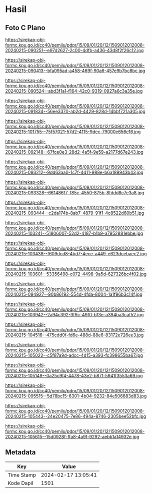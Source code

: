 # Hasil

## Foto C Plano

https://sirekap-obj-formc.kpu.go.id/cc40/pemilu/pdpr/15/09/01/20/12/1509012012008-20240215-090251--e97d2627-2c00-4dfb-a436-43d8f2f26c12.jpg

https://sirekap-obj-formc.kpu.go.id/cc40/pemilu/pdpr/15/09/01/20/12/1509012012008-20240215-090413--bfa095ad-a458-469f-90a6-457e9b7bc8bc.jpg

https://sirekap-obj-formc.kpu.go.id/cc40/pemilu/pdpr/15/09/01/20/12/1509012012008-20240215-090524--abd3f1a1-f164-42c0-9319-0927a6c3a35e.jpg

https://sirekap-obj-formc.kpu.go.id/cc40/pemilu/pdpr/15/09/01/20/12/1509012012008-20240215-091834--56ee3370-ab2d-4429-828d-14bbf721a305.jpg

https://sirekap-obj-formc.kpu.go.id/cc40/pemilu/pdpr/15/09/01/20/12/1509012012008-20240215-101755--75f57021-57d2-4115-9dec-79000e656e16.jpg

https://sirekap-obj-formc.kpu.go.id/cc40/pemilu/pdpr/15/09/01/20/12/1509012012008-20240215-092148--67fce0e3-28d2-4a5f-9e59-a2177d67e243.jpg

https://sirekap-obj-formc.kpu.go.id/cc40/pemilu/pdpr/15/09/01/20/12/1509012012008-20240215-093212--9dd63aa0-1c7f-4d11-988e-b6a189943b43.jpg

https://sirekap-obj-formc.kpu.go.id/cc40/pemilu/pdpr/15/09/01/20/12/1509012012008-20240215-093328--661486f7-f85c-4550-875b-8fddd8c7e3a8.jpg

https://sirekap-obj-formc.kpu.go.id/cc40/pemilu/pdpr/15/09/01/20/12/1509012012008-20240215-093444--c2da174b-8ab7-4879-91f1-4c8522d60b51.jpg

https://sirekap-obj-formc.kpu.go.id/cc40/pemilu/pdpr/15/09/01/20/12/1509012012008-20240215-103241--51806007-52d2-4187-b1b9-a7952881ebbe.jpg

https://sirekap-obj-formc.kpu.go.id/cc40/pemilu/pdpr/15/09/01/20/12/1509012012008-20240215-103438--f609dcd8-4bd7-4ece-a449-e623dcebaec2.jpg

https://sirekap-obj-formc.kpu.go.id/cc40/pemilu/pdpr/15/09/01/20/12/1509012012008-20240215-103601--53356498-c072-4498-9a5d-627326bc4f02.jpg

https://sirekap-obj-formc.kpu.go.id/cc40/pemilu/pdpr/15/09/01/20/12/1509012012008-20240215-094927--90b86192-554d-4fda-8004-1a1f96b3c14f.jpg

https://sirekap-obj-formc.kpu.go.id/cc40/pemilu/pdpr/15/09/01/20/12/1509012012008-20240215-103942--2a94c392-3f9c-49f0-b13e-a394ba3caf52.jpg

https://sirekap-obj-formc.kpu.go.id/cc40/pemilu/pdpr/15/09/01/20/12/1509012012008-20240215-104516--475cdd0f-fd6e-488d-88e6-83172e726ee3.jpg

https://sirekap-obj-formc.kpu.go.id/cc40/pemilu/pdpr/15/09/01/20/12/1509012012008-20240215-105022--c5f87a9d-adcc-4d15-a393-fc398655ba67.jpg

https://sirekap-obj-formc.kpu.go.id/cc40/pemilu/pdpr/15/09/01/20/12/1509012012008-20240215-105149--0a25c9f4-4478-43e2-b87f-5941f3553a69.jpg

https://sirekap-obj-formc.kpu.go.id/cc40/pemilu/pdpr/15/09/01/20/12/1509012012008-20240215-095515--5d78bc15-6301-4b04-9232-84e506683d83.jpg

https://sirekap-obj-formc.kpu.go.id/cc40/pemilu/pdpr/15/09/01/20/12/1509012012008-20240215-105443--24e20475-7e86-494a-8746-2305bee52bfc.jpg

https://sirekap-obj-formc.kpu.go.id/cc40/pemilu/pdpr/15/09/01/20/12/1509012012008-20240215-105615--15d0928f-ffa8-4a9f-9292-aebb1a14932e.jpg


## Metadata

| Key        | Value               |
| ---------- | ------------------- |
| Time Stamp | 2024-02-17 13:05:41 |
| Kode Dapil | 1501                |



